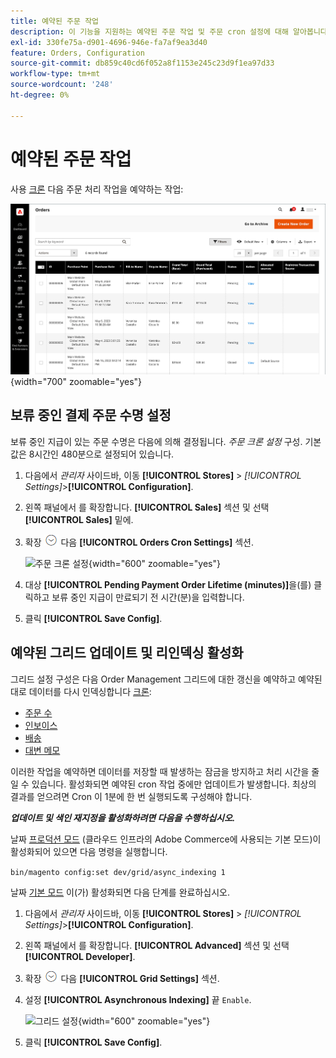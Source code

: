 ```yaml
---
title: 예약된 주문 작업
description: 이 기능을 지원하는 예약된 주문 작업 및 주문 cron 설정에 대해 알아봅니다.
exl-id: 330fe75a-d901-4696-946e-fa7af9ea3d40
feature: Orders, Configuration
source-git-commit: db859c40cd6f052a8f1153e245c23d9f1ea97d33
workflow-type: tm+mt
source-wordcount: '248'
ht-degree: 0%

---
```


# 예약된 주문 작업

사용 [크론](../systems/cron.md) 다음 주문 처리 작업을 예약하는 작업:

![주문 그리드](./assets/orders-grid.png){width="700" zoomable="yes"}

## 보류 중인 결제 주문 수명 설정

보류 중인 지급이 있는 주문 수명은 다음에 의해 결정됩니다. _주문 크론 설정_ 구성. 기본값은 8시간인 480분으로 설정되어 있습니다.

1. 다음에서 _관리자_ 사이드바, 이동 **[!UICONTROL Stores]** > _[!UICONTROL Settings]_>**[!UICONTROL Configuration]**.

1. 왼쪽 패널에서 를 확장합니다. **[!UICONTROL Sales]** 섹션 및 선택 **[!UICONTROL Sales]** 밑에.

1. 확장 ![확장 선택기](../assets/icon-display-expand.png) 다음 **[!UICONTROL Orders Cron Settings]** 섹션.

   ![주문 크론 설정](../configuration-reference/sales/assets/sales-orders-cron-settings.png){width="600" zoomable="yes"}

1. 대상 **[!UICONTROL Pending Payment Order Lifetime (minutes)]**&#x200B;을(를) 클릭하고 보류 중인 지급이 만료되기 전 시간(분)을 입력합니다.

1. 클릭 **[!UICONTROL Save Config]**.

## 예약된 그리드 업데이트 및 리인덱싱 활성화

그리드 설정 구성은 다음 Order Management 그리드에 대한 갱신을 예약하고 예약된 대로 데이터를 다시 인덱싱합니다 [크론](../systems/cron.md):

- [주문 수](orders.md#orders-workspace)
- [인보이스](invoices.md)
- [배송](shipments.md)
- [대변 메모](credit-memos.md)

이러한 작업을 예약하면 데이터를 저장할 때 발생하는 잠금을 방지하고 처리 시간을 줄일 수 있습니다. 활성화되면 예약된 cron 작업 중에만 업데이트가 발생합니다. 최상의 결과를 얻으려면 Cron 이 1분에 한 번 실행되도록 구성해야 합니다.

**_업데이트 및 색인 재지정을 활성화하려면 다음을 수행하십시오._**

날짜 [프로덕션 모드](https://experienceleague.adobe.com/docs/commerce-operations/configuration-guide/setup/application-modes.html#production-mode) (클라우드 인프라의 Adobe Commerce에 사용되는 기본 모드)이 활성화되어 있으면 다음 명령을 실행합니다.

``bin/magento config:set dev/grid/async_indexing 1``

날짜 [기본 모드](https://experienceleague.adobe.com/docs/commerce-operations/configuration-guide/setup/application-modes.html#default-mode) 이(가) 활성화되면 다음 단계를 완료하십시오.

1. 다음에서 _관리자_ 사이드바, 이동 **[!UICONTROL Stores]** > _[!UICONTROL Settings]_>**[!UICONTROL Configuration]**.

1. 왼쪽 패널에서 를 확장합니다. **[!UICONTROL Advanced]** 섹션 및 선택 **[!UICONTROL Developer]**.

1. 확장 ![확장 선택기](../assets/icon-display-expand.png) 다음 **[!UICONTROL Grid Settings]** 섹션.

1. 설정 **[!UICONTROL Asynchronous Indexing]** 끝 `Enable`.

   ![그리드 설정](../configuration-reference/advanced/assets/developer-grid-settings.png){width="600" zoomable="yes"}

1. 클릭 **[!UICONTROL Save Config]**.
